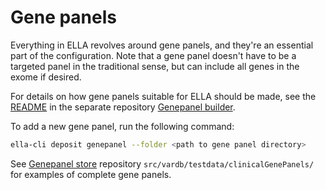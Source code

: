 # Gene panels

Everything in ELLA revolves around gene panels, and they're an essential part of the configuration.
Note that a gene panel doesn't have to be a targeted panel in the traditional sense, but can include
all genes in the exome if desired.

For details on how gene panels suitable for ELLA should be made, see the [README](https://gitlab.com/alleles/genepanel-builder/-/blob/dev/README.md) in the separate repository [Genepanel builder](https://gitlab.com/alleles/genepanel-builder).

To add a new gene panel, run the following command:

```bash
ella-cli deposit genepanel --folder <path to gene panel directory>
```

See [Genepanel store](https://gitlab.com/alleles/genepanel-store) repository `src/vardb/testdata/clinicalGenePanels/` for examples of complete gene panels. 
